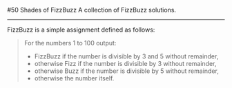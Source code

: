 #50 Shades of FizzBuzz
A collection of FizzBuzz solutions.

---

FizzBuzz is a simple assignment defined as follows:

>For the numbers 1 to 100 output:
>
>- FizzBuzz if the number is divisible by 3 and 5 without remainder,
>- otherwise Fizz if the number is divisible by 3 without remainder,
>- otherwise Buzz if the number is divisible by 5 without remainder,
>- otherwise the number itself.
